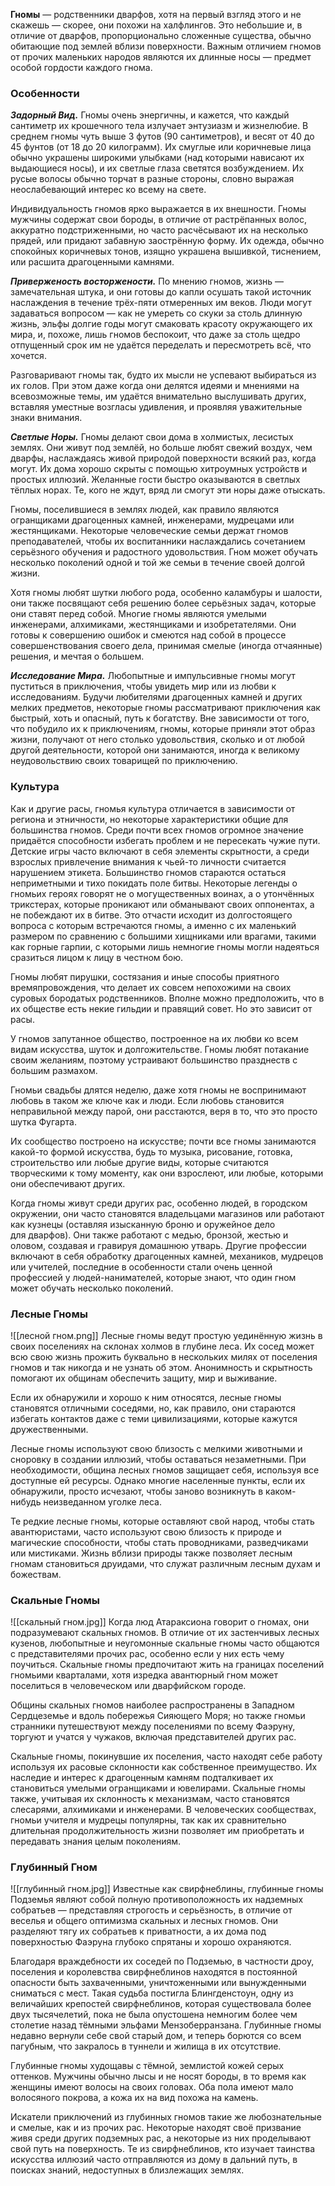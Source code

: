 **Гномы** — родственники дварфов, хотя на первый взгляд этого и не скажешь — скорее, они похожи на халфлингов. Это небольшие и, в отличие от дварфов, пропорционально сложенные существа, обычно обитающие под землей вблизи поверхности. Важным отличием гномов от прочих маленьких народов являются их длинные носы — предмет особой гордости каждого гнома.
### Особенности
**_Задорный Вид._** Гномы очень энергичны, и кажется, что каждый сантиметр их крошечного тела излучает энтузиазм и жизнелюбие. В среднем гномы чуть выше 3 футов (90 сантиметров), и весят от 40 до 45 фунтов (от 18 до 20 килограмм). Их смуглые или коричневые лица обычно украшены широкими улыбками (над которыми нависают их выдающиеся носы), и их светлые глаза светятся возбуждением. Их русые волосы обычно торчат в разные стороны, словно выражая неослабевающий интерес ко всему на свете.

Индивидуальность гномов ярко выражается в их внешности. Гномы мужчины содержат свои бороды, в отличие от растрёпанных волос, аккуратно подстриженными, но часто расчёсывают их на несколько прядей, или придают забавную заострённую форму. Их одежда, обычно спокойных коричневых тонов, изящно украшена вышивкой, тиснением, или расшита драгоценными камнями.

**_Приверженость восторжености._** По мнению гномов, жизнь — замечательная штука, и они готовы до капли осушать такой источник наслаждения в течение трёх-пяти отмеренных им веков. Люди могут задаваться вопросом — как не умереть со скуки за столь длинную жизнь, эльфы долгие годы могут смаковать красоту окружающего их мира, и, похоже, лишь гномов беспокоит, что даже за столь щедро отпущенный срок им не удаётся переделать и пересмотреть всё, что хочется.

Разговаривают гномы так, будто их мысли не успевают выбираться из их голов. При этом даже когда они делятся идеями и мнениями на всевозможные темы, им удаётся внимательно выслушивать других, вставляя уместные возгласы удивления, и проявляя уважительные знаки внимания.

**_Светлые Норы._** Гномы делают свои дома в холмистых, лесистых землях. Они живут под землёй, но больше любят свежий воздух, чем дварфы, наслаждаясь живой природой поверхности всякий раз, когда могут. Их дома хорошо скрыты с помощью хитроумных устройств и простых иллюзий. Желанные гости быстро оказываются в светлых тёплых норах. Те, кого не ждут, вряд ли смогут эти норы даже отыскать.

Гномы, поселившиеся в землях людей, как правило являются огранщиками драгоценных камней, инженерами, мудрецами или жестянщиками. Некоторые человеческие семьи держат гномов преподавателей, чтобы их воспитанники наслаждались сочетанием серьёзного обучения и радостного удовольствия. Гном может обучать несколько поколений одной и той же семьи в течение своей долгой жизни.

Хотя гномы любят шутки любого рода, особенно каламбуры и шалости, они также посвящают себя решению более серьёзных задач, которые они ставят перед собой. Многие гномы являются умелыми инженерами, алхимиками, жестянщиками и изобретателями. Они готовы к совершению ошибок и смеются над собой в процессе совершенствования своего дела, принимая смелые (иногда отчаянные) решения, и мечтая о большем.

**_Исследование Мира._** Любопытные и импульсивные гномы могут пуститься в приключения, чтобы увидеть мир или из любви к исследованиям. Будучи любителями драгоценных камней и других мелких предметов, некоторые гномы рассматривают приключения как быстрый, хоть и опасный, путь к богатству. Вне зависимости от того, что побудило их к приключениям, гномы, которые приняли этот образ жизни, получают от него столько удовольствия, сколько и от любой другой деятельности, которой они занимаются, иногда к великому неудовольствию своих товарищей по приключению.
### Культура
Как и другие расы, гномья культура отличается в зависимости от региона и этничности, но некоторые характеристики общие для большинства гномов. Среди почти всех гномов огромное значение придаётся способности избегать проблем и не пересекать чужие пути. Детские игры часто включают в себя элементы скрытности, а среди взрослых привлечение внимания к чьей-то личности считается нарушением этикета. Большинство гномов стараются остаться неприметными и тихо покидать поле битвы. Некоторые легенды о гномьих героях говорят не о могущественных воинах, а о утончённых трикстерах, которые проникают или обманывают своих оппонентах, а не побеждают их в битве. Это отчасти исходит из долгостоящего вопроса с которым встречаются гномы, а именно с их маленький размером по сравнению с большими хищниками или врагами, такими как горные гарпии, с которыми лишь немногие гномы могли надеяться сразиться лицом к лицу в честном бою.

Гномы любят пирушки, состязания и иные способы приятного времяпровождения, что делает их совсем непохожими на своих суровых бородатых родственников. Вполне можно предположить, что в их обществе есть некие гильдии и правящий совет. Но это зависит от расы.

У гномов запутанное общество, построенное на их любви ко всем видам искусства, шуток и долгожительстве. Гномы любят потакание своим желаниям, поэтому устраивают большинство празднеств с большим размахом.

Гномьи свадьбы длятся неделю, даже хотя гномы не воспринимают любовь в таком же ключе как и люди. Если любовь становится неправильной между парой, они расстаются, веря в то, что это просто шутка Фугарта.

Их сообщество построено на искусстве; почти все гномы занимаются какой-то формой искусства, будь то музыка, рисование, готовка, строительство или любые другие виды, которые считаются творческими к тому моменту, как они взрослеют, или любые, которыми они обеспечивают других.

Когда гномы живут среди других рас, особенно людей, в городском окружении, они часто становятся владельцами магазинов или работают как кузнецы (оставляя изысканную броню и оружейное дело для дварфов). Они также работают с медью, бронзой, жестью и оловом, создавая и гравируя домашнюю утварь. Другие профессии включают в себя обработку драгоценных камней, механиков, мудрецов или учителей, последние в особенности стали очень ценной профессией у людей-нанимателей, которые знают, что один гном может обучать несколько поколений.
### Лесные Гномы
![[лесной гном.png]]
Лесные гномы ведут простую уединённую жизнь в своих поселениях на склонах холмов в глубине леса. Их сосед может всю свою жизнь прожить буквально в нескольких милях от поселения гномов и так никогда и не узнать об этом. Анонимность и скрытность помогают их общинам обеспечить защиту, мир и выживание.

Если их обнаружили и хорошо к ним относятся, лесные гномы становятся отличными соседями, но, как правило, они стараются избегать контактов даже с теми цивилизациями, которые кажутся дружественными.

Лесные гномы используют свою близость с мелкими животными и сноровку в создании иллюзий, чтобы оставаться незаметными. При необходимости, община лесных гномов защищает себя, используя все доступные ей ресурсы. Однако многие населенные пункты, если их обнаружили, просто исчезают, чтобы заново возникнуть в каком-нибудь неизведанном уголке леса.

Те редкие лесные гномы, которые оставляют свой народ, чтобы стать авантюристами, часто используют свою близость к природе и магические способности, чтобы стать проводниками, разведчиками или мистиками. Жизнь вблизи природы также позволяет лесным гномам становиться друидами, что служат различным лесным духам и божествам.
### Скальные Гномы
![[скальный гном.jpg]]
Когда люд Атараксиона говорит о гномах, они подразумевают скальных гномов. В отличие от их застенчивых лесных кузенов, любопытные и неугомонные скальные гномы часто общаются с представителями прочих рас, особенно если у них есть чему поучиться. Скальные гномы предпочитают жить на границах поселений гномьими кварталами, хотя изредка авантюрный гном может поселиться в человеческом или дварфийском городе.

Общины скальных гномов наиболее распространены в Западном Сердцеземье и вдоль побережья Сияющего Моря; но также гномьи странники путешествуют между поселениями по всему Фаэруну, торгуют и учатся у чужаков, включая представителей других рас.

Скальные гномы, покинувшие их поселения, часто находят себе работу используя их расовые склонности как собственное преимущество. Их наследие и интерес к драгоценным камням подталкивает их становиться умелыми огранщиками и ювелирами. Скальные гномы также, учитывая их склонность к механизмам, часто становятся слесарями, алхимиками и инженерами. В человеческих сообществах, гномьи учителя и мудрецы популярны, так как их сравнительно длительная продолжительность жизни позволяет им приобретать и передавать знания целым поколениям.
### Глубинный Гном
![[глубинный гном.jpg]]
Известные как свирфнеблины, глубинные гномы Подземья являют собой полную противоположность их надземных собратьев — представляя строгость и серьёзность, в отличие от веселья и общего оптимизма скальных и лесных гномов. Они разделяют тягу их собратьев к приватности, а их дома под поверхностью Фаэруна глубоко спрятаны и хорошо охраняются.

Благодаря враждебности их соседей по Подземью, в частности дроу, поселения и королевства свирфнеблинов находятся в постоянной опасности быть захваченными, уничтоженными или вынужденными сниматься с мест. Такая судьба постигла Блингденстоун, одну из величайших крепостей свирфнеблинов, которая существовала более двух тысячелетий, пока не была опустошена немногим более чем столетие назад тёмными эльфами Мензоберранзана. Глубинные гномы недавно вернули себе свой старый дом, и теперь борются со всем пагубным, что закралось в туннели и жилища в их отсутствие.

Глубинные гномы худощавы с тёмной, землистой кожей серых оттенков. Мужчины обычно лысы и не носят бороды, в то время как женщины имеют волосы на своих головах. Оба пола имеют мало волосяного покрова, а кожа их на вид похожа на камень.

Искатели приключений из глубинных гномов такие же любознательные и смелые, как и из прочих рас. Некоторые находят своё призвание живя среди других подземных рас, а некоторые из них проделывают свой путь на поверхность. Те из свирфнеблинов, кто изучает таинства искусства иллюзий часто отправляются из дому в дальний путь, в поисках знаний, недоступных в близлежащих землях.